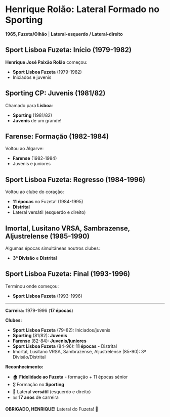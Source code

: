 # Henrique Rolão: Lateral Formado no Sporting

**1965, Fuzeta/Olhão** | **Lateral-esquerdo / Lateral-direito**

## Sport Lisboa Fuzeta: Início (1979-1982)

**Henrique José Paixão Rolão** começou:
- **Sport Lisboa Fuzeta** (1979-1982)
- Iniciados e juvenis

## Sporting CP: Juvenis (1981/82)

Chamado para **Lisboa**:
- **Sporting** (1981/82)
- **Juvenis** de um grande!

## Farense: Formação (1982-1984)

Voltou ao Algarve:
- **Farense** (1982-1984)
- Juvenis e juniores

## Sport Lisboa Fuzeta: Regresso (1984-1996)

Voltou ao clube do coração:
- **11 épocas** no Fuzeta! (1984-1995)
- **Distrital**
- Lateral versátil (esquerdo e direito)

## Imortal, Lusitano VRSA, Sambrazense, Aljustrelense (1985-1990)

Algumas épocas simultâneas noutros clubes:
- **3ª Divisão** e **Distrital**

## Sport Lisboa Fuzeta: Final (1993-1996)

Terminou onde começou:
- **Sport Lisboa Fuzeta** (1993-1996)

---

**Carreira:** 1979-1996 (**17 épocas**)

**Clubes:**
- **Sport Lisboa Fuzeta** (79-82): Iniciados/juvenis
- **Sporting** (81/82): **Juvenis**
- **Farense** (82-84): **Juvenis/juniores**
- **Sport Lisboa Fuzeta** (84-96): **11 épocas** - Distrital
- Imortal, Lusitano VRSA, Sambrazense, Aljustrelense (85-90): 3ª Divisão/Distrital

**Reconhecimento:**
- 🏠 **Fidelidade ao Fuzeta** - formação + 11 épocas sénior
- 🎖️ Formação no **Sporting**
- 💪 Lateral **versátil** (esquerdo e direito)
- 📊 **17 anos** de carreira

**OBRIGADO, HENRIQUE!** Lateral do Fuzeta! 🦁
